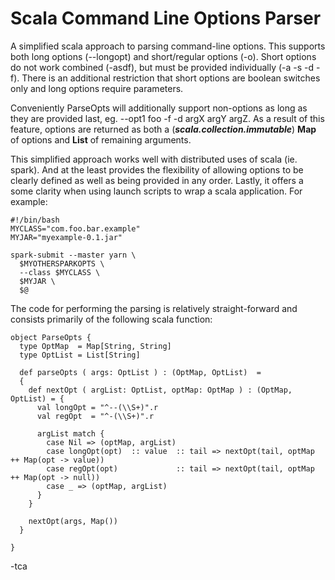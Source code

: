 Scala Command Line Options Parser
=================================

A simplified scala approach to parsing command-line options. This supports both long 
options (--longopt) and short/regular options (-o). Short options do not work combined 
(-asdf), but must be provided individually (-a -s -d -f). There is an additional 
restriction that short options are boolean switches only and long options require 
parameters.

Conveniently ParseOpts will additionally support non-options as long as they are 
provided last, eg. --opt1 foo -f -d argX argY argZ.  As a result of this feature, 
options are returned as both a (***scala.collection.immutable***) **Map** of options 
and **List** of remaining arguments.

This simplified approach works well with distributed uses of scala (ie. spark). And at 
the least provides the flexibility of allowing options to be clearly defined as well 
as being provided in any order. Lastly, it offers a some clarity when using launch 
scripts to wrap a scala application. For example:

```
#!/bin/bash
MYCLASS="com.foo.bar.example"
MYJAR="myexample-0.1.jar"

spark-submit --master yarn \
  $MYOTHERSPARKOPTS \
  --class $MYCLASS \
  $MYJAR \
  $@
```

The code for performing the parsing is relatively straight-forward and consists 
primarily of the following scala function:

```
object ParseOpts {
  type OptMap  = Map[String, String]
  type OptList = List[String]
  
  def parseOpts ( args: OptList ) : (OptMap, OptList)  = 
  {
    def nextOpt ( argList: OptList, optMap: OptMap ) : (OptMap, OptList) = {
      val longOpt = "^--(\\S+)".r
      val regOpt  = "^-(\\S+)".r

      argList match {
        case Nil => (optMap, argList)
        case longOpt(opt)  :: value  :: tail => nextOpt(tail, optMap ++ Map(opt -> value))
        case regOpt(opt)             :: tail => nextOpt(tail, optMap ++ Map(opt -> null))
        case _ => (optMap, argList)
      }
    }
    
    nextOpt(args, Map())
  }

}
```


-tca



